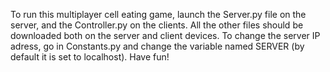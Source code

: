 To run this multiplayer cell eating game, launch the Server.py file on the server, and the Controller.py on the clients. All the other files should be downloaded both on the server and client devices. To change the server IP adress, go in Constants.py and change the variable named SERVER (by default it is set to localhost). Have fun!
